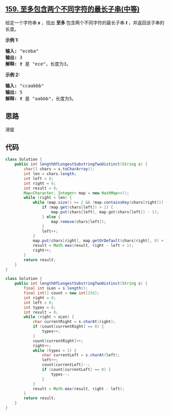 ## [159. 至多包含两个不同字符的最长子串(中等)](https://leetcode-cn.com/problems/longest-substring-with-at-most-two-distinct-characters/)
<div class="notranslate"><p>给定一个字符串<strong><em> s</em></strong> ，找出&nbsp;<strong>至多&nbsp;</strong>包含两个不同字符的最长子串 <strong><em>t</em> </strong>，并返回该子串的长度。</p>

<p><strong>示例 1:</strong></p>

<pre><strong>输入:</strong> "eceba"
<strong>输出: </strong>3
<strong>解释: <em>t</em></strong> 是 "ece"，长度为3。
</pre>

<p><strong>示例 2:</strong></p>

<pre><strong>输入:</strong> "ccaabbb"
<strong>输出: </strong>5
<strong>解释: <em>t</em></strong><em> </em>是 "aabbb"，长度为5。
</pre>
</div>

## 思路
滑窗

## 代码
```java
class Solution {
    public int lengthOfLongestSubstringTwoDistinct(String s) {
        char[] chars = s.toCharArray();
        int len = chars.length;
        int left = 0;
        int right = 0;
        int result = 0;
        Map<Character, Integer> map = new HashMap<>();
        while (right < len) {
            while (map.size() >= 2 && !map.containsKey(chars[right])) {
                if (map.get(chars[left]) > 1) {
                    map.put(chars[left], map.get(chars[left]) - 1);
                } else {
                    map.remove(chars[left]);
                }
                left++;
            }
            map.put(chars[right], map.getOrDefault(chars[right], 0) + 1);
            result = Math.max(result, right - left + 1);
            right++;
        }
        return result;
    }
}
```
```java
class Solution {
    public int lengthOfLongestSubstringTwoDistinct(String s) {
        final int sLen = s.length();
        final int[] count = new int[256];
        int right = 0;
        int left = 0;
        int types = 0;
        int result = 0;
        while (right < sLen) {
            char currentRight = s.charAt(right);
            if (count[currentRight] == 0) {
                types++;
            }
            count[currentRight]++;
            right++;
            while (types > 2) {
                char currentLeft = s.charAt(left);
                left++;
                count[currentLeft]--;
                if (count[currentLeft] == 0) {
                    types--;
                }
            }
            result = Math.max(result, right - left);
        }
        return result;
    }
}
```